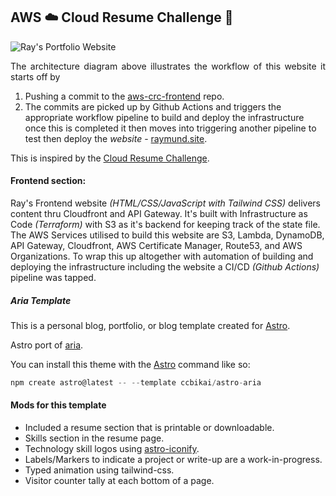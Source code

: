 ## AWS ☁️ Cloud Resume Challenge 🚀

![Ray's Portfolio Website](./frontend/public/assets/images/projects/aws_crc_architecture_diagram.png)

<p style="text-align: justify;">
The architecture diagram above illustrates the workflow of this website it starts off by 

1. Pushing a commit to the [aws-crc-frontend](https://github.com/araxia55/aws-crc-frontend) repo.
2. The commits are picked up by Github Actions and triggers the appropriate workflow pipeline to build and deploy the infrastructure once this is completed it then moves into triggering another pipeline to test then deploy the *website* - [raymund.site](https://www.raymund.site).

This is inspired by the [Cloud Resume Challenge](https://cloudresumechallenge.dev/docs/the-challenge/aws/).



#### Frontend section:

Ray's Frontend website *(HTML/CSS/JavaScript with Tailwind CSS)* delivers content thru Cloudfront and API Gateway. It's built with Infrastructure as Code *(Terraform)* with S3 as it's backend for keeping track of the state file. The AWS Services utilised to build this website are S3, Lambda, DynamoDB, API Gateway, Cloudfront, AWS Certificate Manager, Route53, and AWS Organizations. To wrap this up altogether with automation of building and deploying the infrastructure including the website a CI/CD *(Github Actions)* pipeline was tapped.

##### Aria Template

This is a personal blog, portfolio, or blog template created for [Astro](https://astro.build).

Astro port of [aria](https://github.com/static-templates/aria).

You can install this theme with the [Astro](https://astro.build) command like so:

```js
npm create astro@latest -- --template ccbikai/astro-aria
```

#### Mods for this template 

- Included a resume section that is printable or downloadable.
- Skills section in the resume page.
- Technology skill logos using [astro-iconify](https://www.npmjs.com/package/astro-icon).
- Labels/Markers to indicate a project or write-up are a work-in-progress.
- Typed animation using tailwind-css.
- Visitor counter tally at each bottom of a page.
</p>
